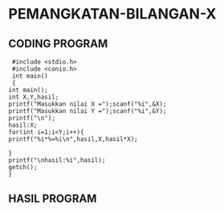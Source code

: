 # PEMANGKATAN-BILANGAN-X


## CODING PROGRAM

     #include <stdio.h>
     #include <conio.h>
     int main()
     {
    int main();
    int X,Y,hasil;
    printf("Masukkan nilai X =");scanf("%i",&X);
    printf("Masukkan nilai Y =");scanf("%i",&Y);
    printf("\n");
    hasil:X;
    for(int i=1;i<Y;i++){
    printf("%i*%=%i\n",hasil,X,hasil*X);

    }
    printf("\nhasil:%i",hasil);
    getch();
    }

## HASIL PROGRAM
